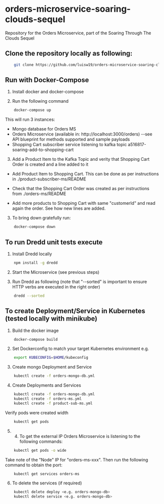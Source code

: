 # orders-microservice-soaring-clouds-sequel

Repository for the Orders Microservice, part of the Soaring Through The Clouds Sequel

## Clone the repository locally as following:

```bash
	git clone https://github.com/luisw19/orders-microservice-soaring-clouds-sequel.git
```

## Run with Docker-Compose

1) Install docker and docker-compose

2) Run the following command

```bash
	docker-compose up
```
This will run 3 instances:

- Mongo database for Orders MS
- Orders Microservice (available in: http://localhost:3000/orders) --see API blueprint for methods supported and sample payloads
- Shopping Cart subscriber service listening to kafka topic a516817-soaring-add-to-shopping-cart

3) Add a Product Item to the Kafka Topic and verity that Shopping Cart Order is created and a line added to it

- Add Product Item to Shopping Cart. This can be done as per instructions in ./product-subscriber-ms/README

- Check that the Shopping Cart Order was created as per instructions from ./orders-ms/README

- Add more products to Shopping Cart with same "customerId" and read again the order. See how new lines are added.

3) To bring down gratefully run:

```bash
	docker-compose down
```

## To run Dredd unit tests execute

1) Install Dredd locally

```bash
	npm install -g dredd
```

2) Start the Microservice (see previous steps)

3) Run Dredd as following (note that "--sorted" is important to ensure HTTP verbs are executed in the right order)

```bash
	dredd --sorted
```

## To create Deployment/Service in Kubernetes (tested locally with minikube)

1) Build the docker image

```bash
	docker-compose build
```

2) Set Dockerconfig to match your target Kubernetes environment e.g.

```bash
	export KUBECONFIG=$HOME/kubeconfig
```

3) Create mongo Deployment and Service

```bash
    kubectl create -f orders-mongo-db.yml
```

4) Create Deployments and Services

```bash
	kubectl create -f orders-mongo-db.yml
	kubectl create -f orders-ms.yml
	kubectl create -f product-sub-ms.yml
```
Verify pods were created width

```bash
	kubectl get pods
```

5) 4. To get the external IP Orders Microservice is listening to the following commands:

```bash
    kubectl get pods -o wide
```
 Take note of the "Node" IP for "orders-ms-xxx". Then run the following command to obtain the port:

```bash
 	kubectl get services orders-ms
```

6) To delete the services (if required)

```bash
    kubectl delete deploy <e.g. orders-mongo-db>
    kubectl delete service <e.g. orders-mongo-db>
```
